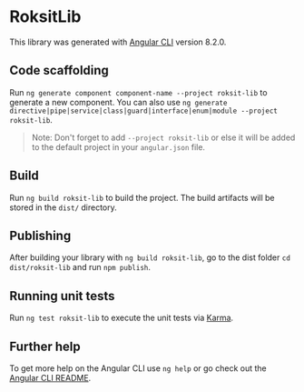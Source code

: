 # RoksitLib

This library was generated with [Angular CLI](https://github.com/angular/angular-cli) version 8.2.0.

## Code scaffolding

Run `ng generate component component-name --project roksit-lib` to generate a new component. You can also use `ng generate directive|pipe|service|class|guard|interface|enum|module --project roksit-lib`.
> Note: Don't forget to add `--project roksit-lib` or else it will be added to the default project in your `angular.json` file. 

## Build

Run `ng build roksit-lib` to build the project. The build artifacts will be stored in the `dist/` directory.

## Publishing

After building your library with `ng build roksit-lib`, go to the dist folder `cd dist/roksit-lib` and run `npm publish`.

## Running unit tests

Run `ng test roksit-lib` to execute the unit tests via [Karma](https://karma-runner.github.io).

## Further help

To get more help on the Angular CLI use `ng help` or go check out the [Angular CLI README](https://github.com/angular/angular-cli/blob/master/README.md).

